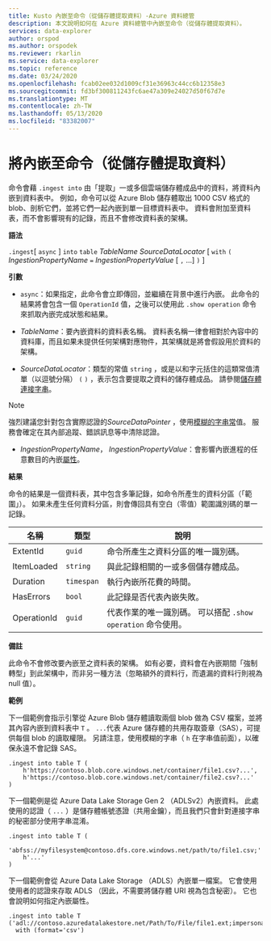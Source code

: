 ```yaml
---
title: Kusto 內嵌至命令（從儲存體提取資料）-Azure 資料總管
description: 本文說明如何在 Azure 資料總管中內嵌至命令（從儲存體提取資料）。
services: data-explorer
author: orspod
ms.author: orspodek
ms.reviewer: rkarlin
ms.service: data-explorer
ms.topic: reference
ms.date: 03/24/2020
ms.openlocfilehash: fcab02ee032d1009cf31e36963c44cc6b12358e3
ms.sourcegitcommit: fd3bf300811243fc6ae47a309e24027d50f67d7e
ms.translationtype: MT
ms.contentlocale: zh-TW
ms.lasthandoff: 05/13/2020
ms.locfileid: "83382007"
---
```

# <a name="the-ingest-into-command-pull-data-from-storage"></a>將內嵌至命令（從儲存體提取資料）

命令會藉 `.ingest into` 由「提取」一或多個雲端儲存體成品中的資料，將資料內嵌到資料表中。
例如，命令可以從 Azure Blob 儲存體取出 1000 CSV 格式的 blob、剖析它們，並將它們一起內嵌到單一目標資料表中。
資料會附加至資料表，而不會影響現有的記錄，而且不會修改資料表的架構。

**語法**

`.ingest`[ `async` ] `into` `table` *TableName* *SourceDataLocator* [ `with` `(` *IngestionPropertyName* `=` *IngestionPropertyValue* [ `,` ...] `)` ]

**引數**

* `async`：如果指定，此命令會立即傳回，並繼續在背景中進行內嵌。 此命令的結果將會包含一個 `OperationId` 值，之後可以使用此 `.show operation` 命令來抓取內嵌完成狀態和結果。
  
* *TableName*：要內嵌資料的資料表名稱。
  資料表名稱一律會相對於內容中的資料庫，而且如果未提供任何架構對應物件，其架構就是將會假設用於資料的架構。

* *SourceDataLocator*：類型的常值 `string` ，或是以和字元括住的這類常值清單（以逗號分隔） `(` `)` ，表示包含要提取之資料的儲存體成品。 請參閱[儲存體連接字串](../../api/connection-strings/storage.md)。

> [!NOTE]
> 強烈建議您針對包含實際認證的*SourceDataPointer* ，使用[模糊的字串常](../../query/scalar-data-types/string.md#obfuscated-string-literals)值。
> 服務會確定在其內部追蹤、錯誤訊息等中清除認證。

* *IngestionPropertyName*， *IngestionPropertyValue*：會影響內嵌進程的任意數目的內嵌[屬性](../../../ingestion-properties.md)。

**結果**

命令的結果是一個資料表，其中包含多筆記錄，如命令所產生的資料分區（「範圍」）。
如果未產生任何資料分區，則會傳回具有空白（零值）範圍識別碼的單一記錄。

|名稱       |類型      |說明                                                                |
|-----------|----------|---------------------------------------------------------------------------|
|ExtentId   |`guid`    |命令所產生之資料分區的唯一識別碼。|
|ItemLoaded |`string`  |與此記錄相關的一或多個儲存體成品。             |
|Duration   |`timespan`|執行內嵌所花費的時間。                                     |
|HasErrors  |`bool`    |此記錄是否代表內嵌失敗。                |
|OperationId|`guid`    |代表作業的唯一識別碼。 可以搭配 `.show operation` 命令使用。|

**備註**

此命令不會修改要內嵌至之資料表的架構。
如有必要，資料會在內嵌期間「強制轉型」到此架構中，而非另一種方法（忽略額外的資料行，而遺漏的資料行則視為 null 值）。

**範例**

下一個範例會指示引擎從 Azure Blob 儲存體讀取兩個 blob 做為 CSV 檔案，並將其內容內嵌到資料表中 `T` 。 `...`代表 Azure 儲存體的共用存取簽章（SAS），可提供每個 blob 的讀取權限。 另請注意，使用模糊的字串（ `h` 在字串值前面），以確保永遠不會記錄 SAS。

```kusto
.ingest into table T (
    h'https://contoso.blob.core.windows.net/container/file1.csv?...',
    h'https://contoso.blob.core.windows.net/container/file2.csv?...'
)
```

下一個範例是從 Azure Data Lake Storage Gen 2 （ADLSv2）內嵌資料。 此處使用的認證（ `...` ）是儲存體帳號憑證（共用金鑰），而且我們只會針對連接字串的秘密部分使用字串混淆。

```kusto
.ingest into table T (
  'abfss://myfilesystem@contoso.dfs.core.windows.net/path/to/file1.csv;'
    h'...'
)
```

下一個範例會從 Azure Data Lake Storage （ADLS）內嵌單一檔案。
它會使用使用者的認證來存取 ADLS （因此，不需要將儲存體 URI 視為包含秘密）。 它也會說明如何指定內嵌屬性。

```kusto
.ingest into table T ('adl://contoso.azuredatalakestore.net/Path/To/File/file1.ext;impersonate')
  with (format='csv')
```

